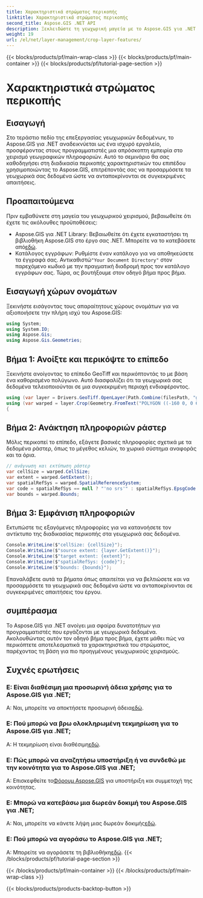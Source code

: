 ```yaml
---
title: Χαρακτηριστικά στρώματος περικοπής
linktitle: Χαρακτηριστικά στρώματος περικοπής
second_title: Aspose.GIS .NET API
description: Ξεκλειδώστε τη γεωχωρική μαγεία με το Aspose.GIS για .NET! Το στρώμα περικοπής χαρακτηρίζεται αβίαστα. Κατεβάστε τη δωρεάν δοκιμή σας τώρα. #Aspose #GIS #geospatial
weight: 19
url: /el/net/layer-management/crop-layer-features/
---
```


{{< blocks/products/pf/main-wrap-class >}}
{{< blocks/products/pf/main-container >}}
{{< blocks/products/pf/tutorial-page-section >}}

# Χαρακτηριστικά στρώματος περικοπής

## Εισαγωγή
Στο τεράστιο πεδίο της επεξεργασίας γεωχωρικών δεδομένων, το Aspose.GIS για .NET αναδεικνύεται ως ένα ισχυρό εργαλείο, προσφέροντας στους προγραμματιστές μια απρόσκοπτη εμπειρία στο χειρισμό γεωγραφικών πληροφοριών. Αυτό το σεμινάριο θα σας καθοδηγήσει στη διαδικασία περικοπής χαρακτηριστικών του επιπέδου χρησιμοποιώντας το Aspose.GIS, επιτρέποντάς σας να προσαρμόσετε τα γεωχωρικά σας δεδομένα ώστε να ανταποκρίνονται σε συγκεκριμένες απαιτήσεις.
## Προαπαιτούμενα
Πριν εμβαθύνετε στη μαγεία του γεωχωρικού χειρισμού, βεβαιωθείτε ότι έχετε τις ακόλουθες προϋποθέσεις:
-  Aspose.GIS για .NET Library: Βεβαιωθείτε ότι έχετε εγκαταστήσει τη βιβλιοθήκη Aspose.GIS στο έργο σας .NET. Μπορείτε να το κατεβάσετε από[εδώ](https://releases.aspose.com/gis/net/).
-  Κατάλογος εγγράφων: Ρυθμίστε έναν κατάλογο για να αποθηκεύσετε τα έγγραφά σας. Αντικαθιστώ`"Your Document Directory"` στον παρεχόμενο κωδικό με την πραγματική διαδρομή προς τον κατάλογο εγγράφων σας.
Τώρα, ας βουτήξουμε στον οδηγό βήμα προς βήμα.
## Εισαγωγή χώρων ονομάτων
Ξεκινήστε εισάγοντας τους απαραίτητους χώρους ονομάτων για να αξιοποιήσετε την πλήρη ισχύ του Aspose.GIS:
```csharp
using System;
using System.IO;
using Aspose.Gis;
using Aspose.Gis.Geometries;
```
## Βήμα 1: Ανοίξτε και περικόψτε το επίπεδο
Ξεκινήστε ανοίγοντας το επίπεδο GeoTiff και περικόπτοντάς το με βάση ένα καθορισμένο πολύγωνο. Αυτό διασφαλίζει ότι τα γεωχωρικά σας δεδομένα τελειοποιούνται σε μια συγκεκριμένη περιοχή ενδιαφέροντος.
```csharp
using (var layer = Drivers.GeoTiff.OpenLayer(Path.Combine(filesPath, "geodetic_world.tif")))
using (var warped = layer.Crop(Geometry.FromText("POLYGON ((-160 0, 0 60, 160 0, 0 -160, -160 0))")))
{
```
## Βήμα 2: Ανάκτηση πληροφοριών ράστερ
Μόλις περικοπεί το επίπεδο, εξάγετε βασικές πληροφορίες σχετικά με τα δεδομένα ράστερ, όπως το μέγεθος κελιών, το χωρικό σύστημα αναφοράς και τα όρια.
```csharp
// ανάγνωση και εκτύπωση ράστερ
var cellSize = warped.CellSize;
var extent = warped.GetExtent();
var spatialRefSys = warped.SpatialReferenceSystem;
var code = spatialRefSys == null ? "'no srs'" : spatialRefSys.EpsgCode.ToString();
var bounds = warped.Bounds;
```
## Βήμα 3: Εμφάνιση πληροφοριών
Εκτυπώστε τις εξαγόμενες πληροφορίες για να κατανοήσετε τον αντίκτυπο της διαδικασίας περικοπής στα γεωχωρικά σας δεδομένα.
```csharp
Console.WriteLine($"cellSize: {cellSize}");
Console.WriteLine($"source extent: {layer.GetExtent()}");
Console.WriteLine($"target extent: {extent}");
Console.WriteLine($"spatialRefSys: {code}");
Console.WriteLine($"bounds: {bounds}");
```
Επαναλάβετε αυτά τα βήματα όπως απαιτείται για να βελτιώσετε και να προσαρμόσετε τα γεωχωρικά σας δεδομένα ώστε να ανταποκρίνονται σε συγκεκριμένες απαιτήσεις του έργου.
## συμπέρασμα
Το Aspose.GIS για .NET ανοίγει μια σφαίρα δυνατοτήτων για προγραμματιστές που εργάζονται με γεωχωρικά δεδομένα. Ακολουθώντας αυτόν τον οδηγό βήμα προς βήμα, έχετε μάθει πώς να περικόπτετε αποτελεσματικά τα χαρακτηριστικά του στρώματος, παρέχοντας τη βάση για πιο προηγμένους γεωχωρικούς χειρισμούς.
## Συχνές ερωτήσεις
### Ε: Είναι διαθέσιμη μια προσωρινή άδεια χρήσης για το Aspose.GIS για .NET;
 Α: Ναι, μπορείτε να αποκτήσετε προσωρινή άδεια[εδώ](https://purchase.aspose.com/temporary-license/).
### Ε: Πού μπορώ να βρω ολοκληρωμένη τεκμηρίωση για το Aspose.GIS για .NET;
 Α: Η τεκμηρίωση είναι διαθέσιμη[εδώ](https://reference.aspose.com/gis/net/).
### Ε: Πώς μπορώ να αναζητήσω υποστήριξη ή να συνδεθώ με την κοινότητα για το Aspose.GIS για .NET;
 Α: Επισκεφθείτε το[Φόρουμ Aspose.GIS](https://forum.aspose.com/c/gis/33) για υποστήριξη και συμμετοχή της κοινότητας.
### Ε: Μπορώ να κατεβάσω μια δωρεάν δοκιμή του Aspose.GIS για .NET;
 Α: Ναι, μπορείτε να κάνετε λήψη μιας δωρεάν δοκιμής[εδώ](https://releases.aspose.com/).
### Ε: Πού μπορώ να αγοράσω το Aspose.GIS για .NET;
 Α: Μπορείτε να αγοράσετε τη βιβλιοθήκη[εδώ](https://purchase.aspose.com/buy).
{{< /blocks/products/pf/tutorial-page-section >}}

{{< /blocks/products/pf/main-container >}}
{{< /blocks/products/pf/main-wrap-class >}}

{{< blocks/products/products-backtop-button >}}
